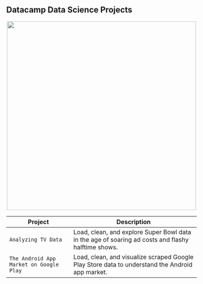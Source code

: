 ## Datacamp Data Science Projects
<p align="center"> 
<img src="https://www.datacamp.com/datacamp.png?v=20102020" width="500">
</p>

| Project | Description |
| ------- | ----------- |
| `Analyzing TV Data` | Load, clean, and explore Super Bowl data in the age of soaring ad costs and flashy halftime shows. |
| `The Android App Market on Google Play` | Load, clean, and visualize scraped Google Play Store data to understand the Android app market. |
